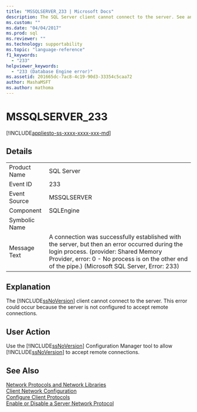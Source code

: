 ```yaml
---
title: "MSSQLSERVER_233 | Microsoft Docs"
description: The SQL Server client cannot connect to the server. See an explanation of the error and possible resolutions.
ms.custom: ""
ms.date: "04/04/2017"
ms.prod: sql
ms.reviewer: ""
ms.technology: supportability
ms.topic: "language-reference"
f1_keywords: 
  - "233"
helpviewer_keywords: 
  - "233 (Database Engine error)"
ms.assetid: 201665dc-7ac8-4c19-90d3-33354c5caa72
author: MashaMSFT
ms.author: mathoma
---
```

# MSSQLSERVER_233
[!INCLUDE[appliesto-ss-xxxx-xxxx-xxx-md](../../includes/appliesto-ss-xxxx-xxxx-xxx-md.md)]
  
## Details  
  
|||  
|-|-|  
|Product Name|SQL Server|  
|Event ID|233|  
|Event Source|MSSQLSERVER|  
|Component|SQLEngine|  
|Symbolic Name||  
|Message Text|A connection was successfully established with the server, but then an error occurred during the login process. (provider: Shared Memory Provider, error: 0 - No process is on the other end of the pipe.) (Microsoft SQL Server, Error: 233)|  
  
## Explanation  
The [!INCLUDE[ssNoVersion](../../includes/ssnoversion-md.md)] client cannot connect to the server. This error could occur because the server is not configured to accept remote connections.  
  
## User Action  
Use the [!INCLUDE[ssNoVersion](../../includes/ssnoversion-md.md)] Configuration Manager tool to allow [!INCLUDE[ssNoVersion](../../includes/ssnoversion-md.md)] to accept remote connections.  
  
## See Also  
[Network Protocols and Network Libraries](~/sql-server/install/network-protocols-and-network-libraries.md)  
[Client Network Configuration](~/database-engine/configure-windows/client-network-configuration.md)  
[Configure Client Protocols](~/database-engine/configure-windows/configure-client-protocols.md)  
[Enable or Disable a Server Network Protocol](~/database-engine/configure-windows/enable-or-disable-a-server-network-protocol.md)  
  

